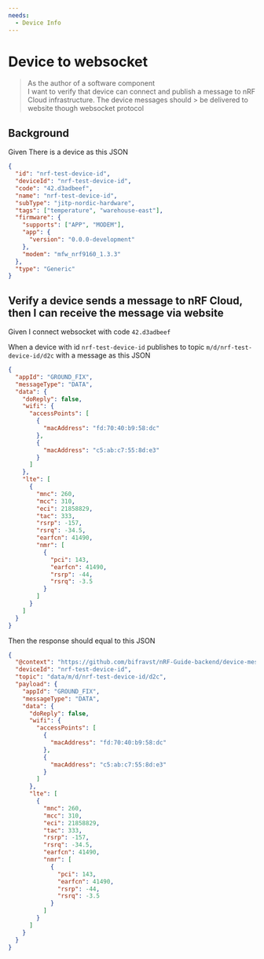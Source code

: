 ```yaml
---
needs:
  - Device Info
---
```


# Device to websocket

> As the author of a software component  
> I want to verify that device can connect and publish a message to nRF Cloud
> infrastructure. The device messages should > be delivered to website though
> websocket protocol

## Background

Given There is a device as this JSON

```json
{
  "id": "nrf-test-device-id",
  "deviceId": "nrf-test-device-id",
  "code": "42.d3adbeef",
  "name": "nrf-test-device-id",
  "subType": "jitp-nordic-hardware",
  "tags": ["temperature", "warehouse-east"],
  "firmware": {
    "supports": ["APP", "MODEM"],
    "app": {
      "version": "0.0.0-development"
    },
    "modem": "mfw_nrf9160_1.3.3"
  },
  "type": "Generic"
}
```

## Verify a device sends a message to nRF Cloud, then I can receive the message via website

Given I connect websocket with code `42.d3adbeef`

When a device with id `nrf-test-device-id` publishes to topic
`m/d/nrf-test-device-id/d2c` with a message as this JSON

```json
{
  "appId": "GROUND_FIX",
  "messageType": "DATA",
  "data": {
    "doReply": false,
    "wifi": {
      "accessPoints": [
        {
          "macAddress": "fd:70:40:b9:58:dc"
        },
        {
          "macAddress": "c5:ab:c7:55:8d:e3"
        }
      ]
    },
    "lte": [
      {
        "mnc": 260,
        "mcc": 310,
        "eci": 21858829,
        "tac": 333,
        "rsrp": -157,
        "rsrq": -34.5,
        "earfcn": 41490,
        "nmr": [
          {
            "pci": 143,
            "earfcn": 41490,
            "rsrp": -44,
            "rsrq": -3.5
          }
        ]
      }
    ]
  }
}
```

Then the response should equal to this JSON

```json
{
  "@context": "https://github.com/bifravst/nRF-Guide-backend/device-message",
  "deviceId": "nrf-test-device-id",
  "topic": "data/m/d/nrf-test-device-id/d2c",
  "payload": {
    "appId": "GROUND_FIX",
    "messageType": "DATA",
    "data": {
      "doReply": false,
      "wifi": {
        "accessPoints": [
          {
            "macAddress": "fd:70:40:b9:58:dc"
          },
          {
            "macAddress": "c5:ab:c7:55:8d:e3"
          }
        ]
      },
      "lte": [
        {
          "mnc": 260,
          "mcc": 310,
          "eci": 21858829,
          "tac": 333,
          "rsrp": -157,
          "rsrq": -34.5,
          "earfcn": 41490,
          "nmr": [
            {
              "pci": 143,
              "earfcn": 41490,
              "rsrp": -44,
              "rsrq": -3.5
            }
          ]
        }
      ]
    }
  }
}
```
